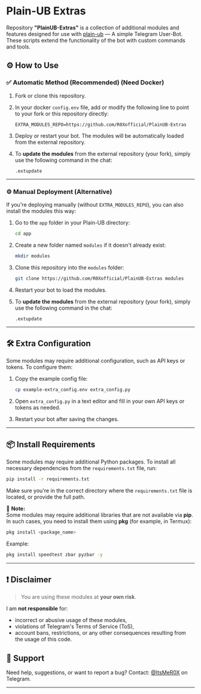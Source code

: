 # Plain-UB Extras

Repository **"PlainUB-Extras"** is a collection of additional modules and features designed for use with [plain-ub](https://github.com/thedragonsinn/plain-ub) — A simple Telegram User-Bot. These scripts extend the functionality of the bot with custom commands and tools.

## ⚙️ How to Use

### ✅ Automatic Method (Recommended) (Need Docker)

1. Fork or clone this repository.
2. In your docker `config.env` file, add or modify the following line to point to your fork or this repository directly:

   ```env
   EXTRA_MODULES_REPO=https://github.com/R0Xofficial/PlainUB-Extras
   ```

3. Deploy or restart your bot. The modules will be automatically loaded from the external repository.

4. To **update the modules** from the external repository (your fork), simply use the following command in the chat:

   ```
   .extupdate
   ```

---

### ⚙️ Manual Deployment (Alternative)

If you're deploying manually (without `EXTRA_MODULES_REPO`), you can also install the modules this way:

1. Go to the `app` folder in your Plain-UB directory:

   ```bash
   cd app
   ```

2. Create a new folder named `modules` if it doesn't already exist:

   ```bash
   mkdir modules
   ```

3. Clone this repository into the `modules` folder:

   ```bash
   git clone https://github.com/R0Xofficial/PlainUB-Extras modules
   ```

4. Restart your bot to load the modules.

5. To **update the modules** from the external repository (your fork), simply use the following command in the chat:

   ```
   .extupdate
   ```

---

## 🛠️ Extra Configuration

Some modules may require additional configuration, such as API keys or tokens. To configure them:

1. Copy the example config file:

   ```bash
   cp example-extra_config.env extra_config.py
   ```

2. Open `extra_config.py` in a text editor and fill in your own API keys or tokens as needed.

3. Restart your bot after saving the changes.

---

## 📦 Install Requirements

Some modules may require additional Python packages. To install all necessary dependencies from the `requirements.txt` file, run:

```bash
pip install -r requirements.txt
```

Make sure you're in the correct directory where the `requirements.txt` file is located, or provide the full path.

📄 **Note:**  
Some modules may require additional libraries that are not available via **pip**.  
In such cases, you need to install them using **pkg** (for example, in Termux):  

```bash
pkg install <package_name>
```
Example:

```bash
pkg install speedtest zbar pyzbar -y
```

---

## ❗ Disclaimer

> You are using these modules at **your own risk**.

I am **not responsible** for:
- incorrect or abusive usage of these modules,
- violations of Telegram's Terms of Service (ToS),
- account bans, restrictions, or any other consequences resulting from the usage of this code.

## 💬 Support

Need help, suggestions, or want to report a bug? Contact: [@ItsMeR0X](https://t.me/ItsMeR0X) on Telegram.

---
